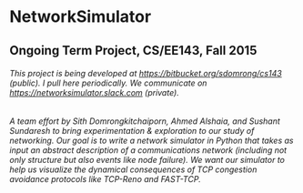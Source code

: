 # NetworkSimulator
## Ongoing Term Project, CS/EE143, Fall 2015
###### This project is being developed at https://bitbucket.org/sdomrong/cs143 (public). I pull here periodically. We communicate on https://networksimulator.slack.com (private).
###### A team effort by Sith Domrongkitchaiporn, Ahmed Alshaia, and Sushant Sundaresh to bring experimentation & exploration to our study of networking. Our goal is to write a network simulator in Python that takes as input an abstract description of a communications network (including not only structure but also events like node failure). We want our simulator to help us visualize the dynamical consequences of TCP congestion avoidance protocols like TCP-Reno and FAST-TCP.
